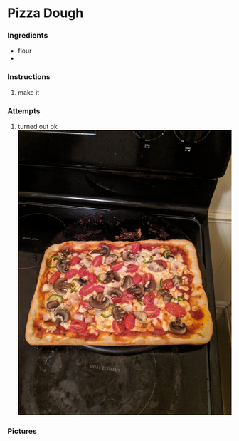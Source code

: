 # Pizza Dough

### Ingredients

- flour
- 
### Instructions

1. make it
   
### Attempts

1. turned out ok  
![pizza](pics/pizzaDough1.jpg "pizza attempt 1")  

### Pictures